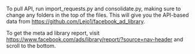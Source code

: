 To pull API, run import_requests.py and consolidate.py, making sure to change any folders in the top of the files. This will give you the API-based data from https://github.com/Lejo1/facebook_ad_library.

To get the meta ad library report, visit https://www.facebook.com/ads/library/report/?source=nav-header and scroll to the bottom.
